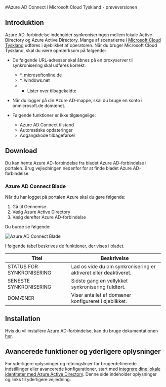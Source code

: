<properties
    pageTitle="Azure AD Connect i Microsoft Cloud Tyskland"
    description="Azure AD-forbindelse integrere dine lokale mapper med Azure Active Directory. Dette kan du give en fælles identitet for Office 365, Azure og SaaS programmer, der er integreret med Azure AD."
    keywords="Introduktion til Azure AD-forbindelse, Azure AD-forbindelse oversigt over, hvad er Azure AD-forbindelse, installere active directory, Tyskland, sort skov"
    services="active-directory"
    documentationCenter=""
    authors="billmath"
    manager="femila"
    editor=""/>

<tags
    ms.service="active-directory"
    ms.workload="identity"
    ms.tgt_pltfrm="na"
    ms.devlang="na"
    ms.topic="get-started-article"
    ms.date="09/08/2016"
    ms.author="billmath"/>

#<a name="azure-ad-connect-in-microsoft-cloud-germany---public-preview"></a>Azure AD Connect i Microsoft Cloud Tyskland - prøveversionen

## <a name="introduction"></a>Introduktion
Azure AD-forbindelse indeholder synkroniseringen mellem lokale Active Directory og Azure Active Directory.
Mange af scenarierne i [Microsoft Cloud Tyskland](https://www.microsoft.com/de-de/cloud/deutschland/default.aspx) udføres i øjeblikket af operatoren. Når du bruger Microsoft Cloud Tyskland, skal du være opmærksom på følgende:


- De følgende URL-adresser skal åbnes på en proxyserver til synkronisering skal udføres korrekt:
    - *. microsoftonline.de
    - *. windows.net
    - + Lister over tilbagekaldte

- Når du logger på din Azure AD-mappe, skal du bruge en konto i onmicrosoft.de domænet.
- Følgende funktioner er ikke tilgængelige:
    - Azure AD Connect tilstand
    - Automatiske opdateringer
    - Adgangskode tilbageførsel

## <a name="download"></a>Download
Du kan hente Azure AD-forbindelse fra bladet Azure AD-forbindelse i portalen.  Brug vejledningen nedenfor for at finde bladet Azure AD-forbindelse.

### <a name="the-azure-ad-connect-blade"></a>Azure AD Connect Blade

Når du har logget på portalen Azure skal du gøre følgende:

1. Gå til Gennemse
2.  Vælg Azure Active Directory
3.  Vælg derefter Azure AD-forbindelse

Du burde se følgende:

![Azure AD Connect Blade](media\active-directory-aadconnect-germany\germany1.png)

 
I følgende tabel beskrives de funktioner, der vises i bladet.


Titel|Beskrivelse|
----- | ----- |
STATUS FOR SYNKRONISERING|Lad os vide du om synkronisering er aktiveret eller deaktiveret.|
SENESTE SYNKRONISERING|Sidste gang en vellykket synkronisering fuldført.|
DOMÆNER|Viser antallet af domæner konfigureret i øjeblikket.|


## <a name="installation"></a>Installation
Hvis du vil installere Azure AD-forbindelse, kan du bruge dokumentationen [her](active-directory-aadconnect.md#install-azure-ad-connect).

## <a name="advanced-features-and-additional-information"></a>Avancerede funktioner og yderligere oplysninger
For yderligere oplysninger og retningslinjer for brugerdefinerede indstillinger eller avancerede konfigurationer, start med [integrere dine lokale identiteter med Azure Active Directory](active-directory-aadconnect.md).  Denne side indeholder oplysninger og links til yderligere vejledning.
